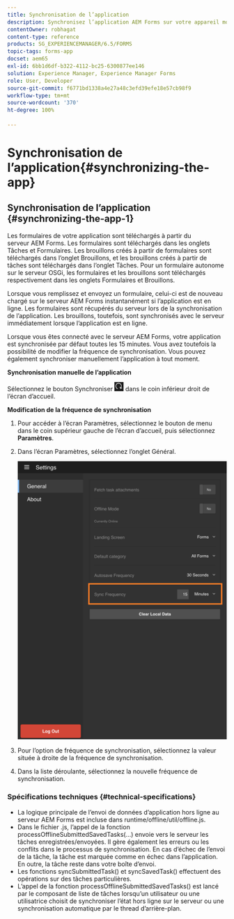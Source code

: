 ```yaml
---
title: Synchronisation de l’application
description: Synchronisez l’application AEM Forms sur votre appareil mobile avec le serveur AEM Forms.
contentOwner: robhagat
content-type: reference
products: SG_EXPERIENCEMANAGER/6.5/FORMS
topic-tags: forms-app
docset: aem65
exl-id: 6bb1d6df-b322-4112-bc25-6300877ee146
solution: Experience Manager, Experience Manager Forms
role: User, Developer
source-git-commit: f6771bd1338a4e27a48c3efd39efe18e57cb98f9
workflow-type: tm+mt
source-wordcount: '370'
ht-degree: 100%

---
```


# Synchronisation de l’application{#synchronizing-the-app}

## Synchronisation de l’application {#synchronizing-the-app-1}

Les formulaires de votre application sont téléchargés à partir du serveur AEM Forms. Les formulaires sont téléchargés dans les onglets Tâches et Formulaires. Les brouillons créés à partir de formulaires sont téléchargés dans l’onglet Brouillons, et les brouillons créés à partir de tâches sont téléchargés dans l’onglet Tâches. Pour un formulaire autonome sur le serveur OSGi, les formulaires et les brouillons sont téléchargés respectivement dans les onglets Formulaires et Brouillons.

Lorsque vous remplissez et envoyez un formulaire, celui-ci est de nouveau chargé sur le serveur AEM Forms instantanément si l’application est en ligne. Les formulaires sont récupérés du serveur lors de la synchronisation de l’application. Les brouillons, toutefois, sont synchronisés avec le serveur immédiatement lorsque l’application est en ligne.

Lorsque vous êtes connecté avec le serveur AEM Forms, votre application est synchronisée par défaut toutes les 15 minutes. Vous avez toutefois la possibilité de modifier la fréquence de synchronisation. Vous pouvez également synchroniser manuellement l’application à tout moment.

**Synchronisation manuelle de l’application**

Sélectionnez le bouton Synchroniser ![sync-app](assets/sync-app.png) dans le coin inférieur droit de l’écran d’accueil.

**Modification de la fréquence de synchronisation**

1. Pour accéder à l’écran Paramètres, sélectionnez le bouton de menu dans le coin supérieur gauche de l’écran d’accueil, puis sélectionnez **Paramètres**.
1. Dans l’écran Paramètres, sélectionnez l’onglet Général.

   ![Paramètre de fréquence de synchronisation dans la fenêtre Paramètres généraux](assets/gen-settings-2.png)

1. Pour l’option de fréquence de synchronisation, sélectionnez la valeur située à droite de la fréquence de synchronisation.
1. Dans la liste déroulante, sélectionnez la nouvelle fréquence de synchronisation.

### Spécifications techniques {#technical-specifications}

* La logique principale de l’envoi de données d’application hors ligne au serveur AEM Forms est incluse dans runtime/offline/util/offline.js.
* Dans le fichier .js, l’appel de la fonction processOfflineSubmittedSavedTasks(...) envoie vers le serveur les tâches enregistrées/envoyées. Il gère également les erreurs ou les conflits dans le processus de synchronisation. En cas d’échec de l’envoi de la tâche, la tâche est marquée comme en échec dans l’application. En outre, la tâche reste dans votre boîte d’envoi.
* Les fonctions syncSubmittedTask() et syncSavedTask() effectuent des opérations sur des tâches particulières.
* L’appel de la fonction processOfflineSubmittedSavedTasks() est lancé par le composant de liste de tâches lorsqu’un utilisateur ou une utilisatrice choisit de synchroniser l’état hors ligne sur le serveur ou une synchronisation automatique par le thread d’arrière-plan.
